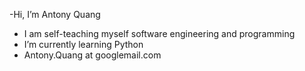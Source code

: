 -Hi, I’m Antony Quang
- I am self-teaching myself software engineering and programming
- I’m currently learning Python
- Antony.Quang at googlemail.com

<!---
AntonyQuang/AntonyQuang is a ✨ special ✨ repository because its `README.md` (this file) appears on your GitHub profile.
You can click the Preview link to take a look at your changes.
--->
